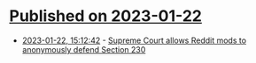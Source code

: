 # [Published on 2023-01-22](index.md)

* [2023-01-22, 15:12:42](https://news.ycombinator.com/item?id=34478098) - [Supreme Court allows Reddit mods to anonymously defend Section 230](https://arstechnica.com/tech-policy/2023/01/supreme-court-allows-reddit-mods-to-anonymously-defend-section-230/)

